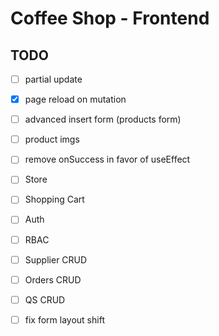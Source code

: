 # Coffee Shop - Frontend

## TODO

- [ ] partial update
- [x] page reload on mutation
- [ ] advanced insert form (products form)
- [ ] product imgs
- [ ] remove onSuccess in favor of useEffect

- [ ] Store
- [ ] Shopping Cart
- [ ] Auth
- [ ] RBAC

- [ ] Supplier CRUD
- [ ] Orders CRUD
- [ ] QS CRUD

- [ ] fix form layout shift
